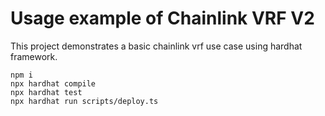 # Usage example of Chainlink VRF V2

This project demonstrates a basic chainlink vrf use case using hardhat framework.

```shell
npm i
npx hardhat compile
npx hardhat test
npx hardhat run scripts/deploy.ts
```
